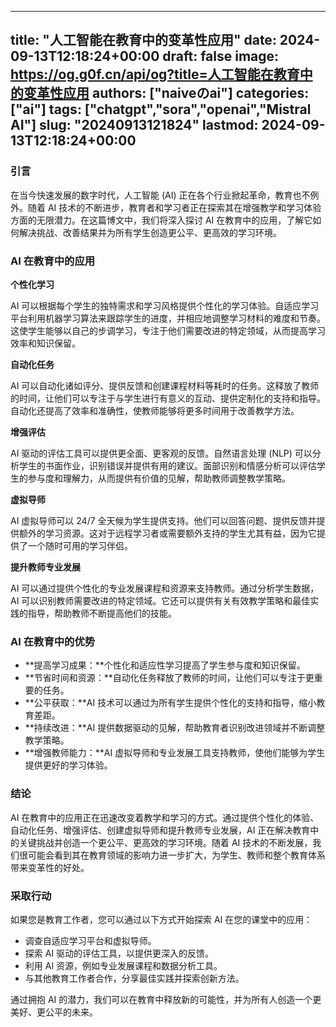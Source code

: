 
---
title: "人工智能在教育中的变革性应用"
date: 2024-09-13T12:18:24+00:00
draft: false
image: https://og.g0f.cn/api/og?title=人工智能在教育中的变革性应用
authors: ["naiveのai"]
categories: ["ai"]
tags: ["chatgpt","sora","openai","Mistral AI"]
slug: "20240913121824"
lastmod: 2024-09-13T12:18:24+00:00
---
### 引言

在当今快速发展的数字时代，人工智能 (AI) 正在各个行业掀起革命，教育也不例外。随着 AI 技术的不断进步，教育者和学习者正在探索其在增强教学和学习体验方面的无限潜力。在这篇博文中，我们将深入探讨 AI 在教育中的应用，了解它如何解决挑战、改善结果并为所有学生创造更公平、更高效的学习环境。

### AI 在教育中的应用

**个性化学习**

AI 可以根据每个学生的独特需求和学习风格提供个性化的学习体验。自适应学习平台利用机器学习算法来跟踪学生的进度，并相应地调整学习材料的难度和节奏。这使学生能够以自己的步调学习，专注于他们需要改进的特定领域，从而提高学习效率和知识保留。

**自动化任务**

AI 可以自动化诸如评分、提供反馈和创建课程材料等耗时的任务。这释放了教师的时间，让他们可以专注于与学生进行有意义的互动、提供定制化的支持和指导。自动化还提高了效率和准确性，使教师能够将更多时间用于改善教学方法。

**增强评估**

AI 驱动的评估工具可以提供更全面、更客观的反馈。自然语言处理 (NLP) 可以分析学生的书面作业，识别错误并提供有用的建议。面部识别和情感分析可以评估学生的参与度和理解力，从而提供有价值的见解，帮助教师调整教学策略。

**虚拟导师**

AI 虚拟导师可以 24/7 全天候为学生提供支持。他们可以回答问题、提供反馈并提供额外的学习资源。这对于远程学习者或需要额外支持的学生尤其有益，因为它提供了一个随时可用的学习伴侣。

**提升教师专业发展**

AI 可以通过提供个性化的专业发展课程和资源来支持教师。通过分析学生数据，AI 可以识别教师需要改进的特定领域。它还可以提供有关有效教学策略和最佳实践的指导，帮助教师不断提高他们的技能。

### AI 在教育中的优势

* **提高学习成果：**个性化和适应性学习提高了学生参与度和知识保留。
* **节省时间和资源：**自动化任务释放了教师的时间，让他们可以专注于更重要的任务。
* **公平获取：**AI 技术可以通过为所有学生提供个性化的支持和指导，缩小教育差距。
* **持续改进：**AI 提供数据驱动的见解，帮助教育者识别改进领域并不断调整教学策略。
* **增强教师能力：**AI 虚拟导师和专业发展工具支持教师，使他们能够为学生提供更好的学习体验。

### 结论

AI 在教育中的应用正在迅速改变着教学和学习的方式。通过提供个性化的体验、自动化任务、增强评估、创建虚拟导师和提升教师专业发展，AI 正在解决教育中的关键挑战并创造一个更公平、更高效的学习环境。随着 AI 技术的不断发展，我们很可能会看到其在教育领域的影响力进一步扩大，为学生、教师和整个教育体系带来变革性的好处。

### 采取行动

如果您是教育工作者，您可以通过以下方式开始探索 AI 在您的课堂中的应用：

* 调查自适应学习平台和虚拟导师。
* 探索 AI 驱动的评估工具，以提供更深入的反馈。
* 利用 AI 资源，例如专业发展课程和数据分析工具。
* 与其他教育工作者合作，分享最佳实践并探索创新方法。

通过拥抱 AI 的潜力，我们可以在教育中释放新的可能性，并为所有人创造一个更美好、更公平的未来。